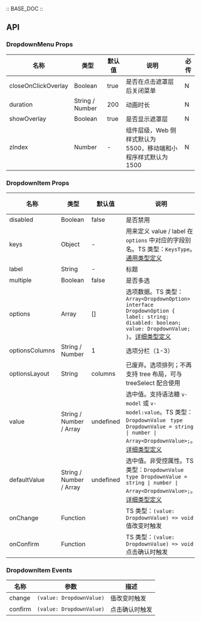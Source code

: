 :: BASE_DOC ::

## API

### DropdownMenu Props

名称 | 类型 | 默认值 | 说明 | 必传
-- | -- | -- | -- | --
closeOnClickOverlay | Boolean | true | 是否在点击遮罩层后关闭菜单 | N
duration | String / Number | 200 | 动画时长 | N
showOverlay | Boolean | true | 是否显示遮罩层 | N
zIndex | Number | - | 组件层级，Web 侧样式默认为 5500，移动端和小程序样式默认为 1500 | N

### DropdownItem Props

名称 | 类型 | 默认值 | 说明 | 必传
-- | -- | -- | -- | --
disabled | Boolean | false | 是否禁用 | N
keys | Object | - | 用来定义 value / label 在 `options` 中对应的字段别名。TS 类型：`KeysType`。[通用类型定义](https://github.com/Tencent/tdesign-mobile-vue/blob/develop/src/common.ts) | N
label | String | - | 标题 | N
multiple | Boolean | false | 是否多选 | N
options | Array | [] | 选项数据。TS 类型：`Array<DropdownOption>` `interface DropdownOption { label: string; disabled: boolean; value: DropdownValue; }`。[详细类型定义](https://github.com/Tencent/tdesign-mobile-vue/tree/develop/src/dropdown-menu/type.ts) | N
optionsColumns | String / Number | 1 | 选项分栏（1-3） | N
optionsLayout | String | columns | 已废弃。选项排列；不再支持 tree 布局，可与 treeSelect 配合使用 | N
value | String / Number / Array | undefined | 选中值。支持语法糖 `v-model` 或 `v-model:value`。TS 类型：`DropdownValue ` `type DropdownValue = string \| number \| Array<DropdownValue>;`。[详细类型定义](https://github.com/Tencent/tdesign-mobile-vue/tree/develop/src/dropdown-menu/type.ts) | N
defaultValue | String / Number / Array | undefined | 选中值。非受控属性。TS 类型：`DropdownValue ` `type DropdownValue = string \| number \| Array<DropdownValue>;`。[详细类型定义](https://github.com/Tencent/tdesign-mobile-vue/tree/develop/src/dropdown-menu/type.ts) | N
onChange | Function |  | TS 类型：`(value: DropdownValue) => void`<br/>值改变时触发 | N
onConfirm | Function |  | TS 类型：`(value: DropdownValue) => void`<br/>点击确认时触发 | N

### DropdownItem Events

名称 | 参数 | 描述
-- | -- | --
change | `(value: DropdownValue)` | 值改变时触发
confirm | `(value: DropdownValue)` | 点击确认时触发
